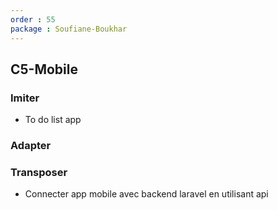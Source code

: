 ```yaml
---
order : 55
package : Soufiane-Boukhar
---
```


## C5-Mobile

### Imiter

- To do list app
  
### Adapter


### Transposer

- Connecter app mobile avec backend laravel en utilisant api
